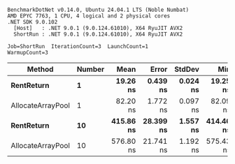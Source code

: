 ```

BenchmarkDotNet v0.14.0, Ubuntu 24.04.1 LTS (Noble Numbat)
AMD EPYC 7763, 1 CPU, 4 logical and 2 physical cores
.NET SDK 9.0.102
  [Host]   : .NET 9.0.1 (9.0.124.61010), X64 RyuJIT AVX2
  ShortRun : .NET 9.0.1 (9.0.124.61010), X64 RyuJIT AVX2

Job=ShortRun  IterationCount=3  LaunchCount=1  
WarmupCount=3  

```
| Method            | Number | Mean      | Error     | StdDev   | Min       | Max       | Allocated |
|------------------ |------- |----------:|----------:|---------:|----------:|----------:|----------:|
| **RentReturn**        | **1**      |  **19.26 ns** |  **0.439 ns** | **0.024 ns** |  **19.25 ns** |  **19.29 ns** |         **-** |
| AllocateArrayPool | 1      |  82.20 ns |  1.772 ns | 0.097 ns |  82.09 ns |  82.29 ns |         - |
| **RentReturn**        | **10**     | **415.86 ns** | **28.399 ns** | **1.557 ns** | **414.46 ns** | **417.54 ns** |         **-** |
| AllocateArrayPool | 10     | 576.80 ns | 21.741 ns | 1.192 ns | 575.43 ns | 577.60 ns |         - |
